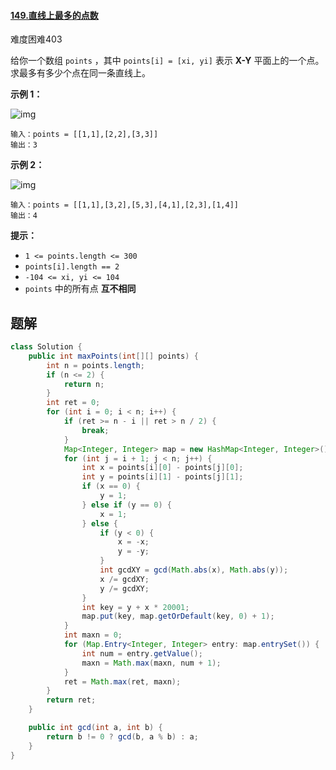 #### [149.直线上最多的点数](https://leetcode-cn.com/problems/max-points-on-a-line/)

难度困难403

给你一个数组 `points` ，其中 `points[i] = [xi, yi]` 表示 **X-Y** 平面上的一个点。求最多有多少个点在同一条直线上。

 

**示例 1：**

![img](https://assets.leetcode.com/uploads/2021/02/25/plane1.jpg)

```
输入：points = [[1,1],[2,2],[3,3]]
输出：3
```

**示例 2：**

![img](https://assets.leetcode.com/uploads/2021/02/25/plane2.jpg)

```
输入：points = [[1,1],[3,2],[5,3],[4,1],[2,3],[1,4]]
输出：4
```

 

**提示：**

- `1 <= points.length <= 300`
- `points[i].length == 2`
- `-104 <= xi, yi <= 104`
- `points` 中的所有点 **互不相同**

## 题解

```java
class Solution {
    public int maxPoints(int[][] points) {
        int n = points.length;
        if (n <= 2) {
            return n;
        }
        int ret = 0;
        for (int i = 0; i < n; i++) {
            if (ret >= n - i || ret > n / 2) {
                break;
            }
            Map<Integer, Integer> map = new HashMap<Integer, Integer>();
            for (int j = i + 1; j < n; j++) {
                int x = points[i][0] - points[j][0];
                int y = points[i][1] - points[j][1];
                if (x == 0) {
                    y = 1;
                } else if (y == 0) {
                    x = 1;
                } else {
                    if (y < 0) {
                        x = -x;
                        y = -y;
                    }
                    int gcdXY = gcd(Math.abs(x), Math.abs(y));
                    x /= gcdXY;
                    y /= gcdXY;
                }
                int key = y + x * 20001;
                map.put(key, map.getOrDefault(key, 0) + 1);
            }
            int maxn = 0;
            for (Map.Entry<Integer, Integer> entry: map.entrySet()) {
                int num = entry.getValue();
                maxn = Math.max(maxn, num + 1);
            }
            ret = Math.max(ret, maxn);
        }
        return ret;
    }

    public int gcd(int a, int b) {
        return b != 0 ? gcd(b, a % b) : a;
    }
}
```

